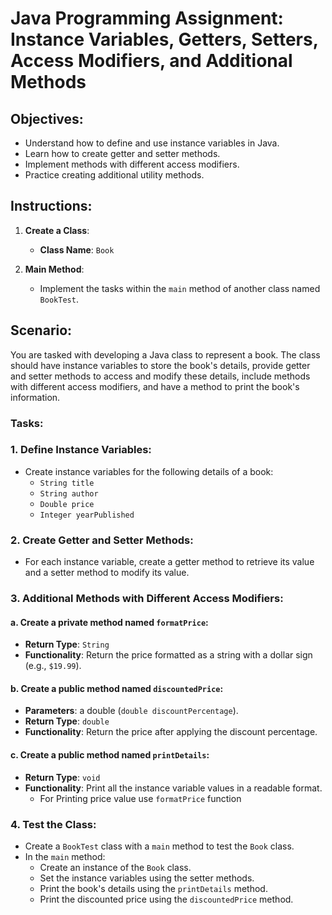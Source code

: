 # Java Programming Assignment: Instance Variables, Getters, Setters, Access Modifiers, and Additional Methods

## Objectives:
- Understand how to define and use instance variables in Java.
- Learn how to create getter and setter methods.
- Implement methods with different access modifiers.
- Practice creating additional utility methods.

## Instructions:

1. **Create a Class**:
    - **Class Name**: `Book`

2. **Main Method**:
    - Implement the tasks within the `main` method of another class named `BookTest`.

## Scenario:
You are tasked with developing a Java class to represent a book. The class should have instance variables to store the book's details, provide getter and setter methods to access and modify these details, include methods with different access modifiers, and have a method to print the book's information.

### Tasks:

### 1. Define Instance Variables:
- Create instance variables for the following details of a book:
    - `String title`
    - `String author`
    - `Double price`
    - `Integer yearPublished`

### 2. Create Getter and Setter Methods:
- For each instance variable, create a getter method to retrieve its value and a setter method to modify its value.

### 3. Additional Methods with Different Access Modifiers:
#### a. Create a private method named `formatPrice`:
- **Return Type**: `String`
- **Functionality**: Return the price formatted as a string with a dollar sign (e.g., `$19.99`).

#### b. Create a public method named `discountedPrice`:
- **Parameters**: a double (`double discountPercentage`).
- **Return Type**: `double`
- **Functionality**: Return the price after applying the discount percentage.

#### c. Create a public method named `printDetails`:
- **Return Type**: `void`
- **Functionality**: Print all the instance variable values in a readable format.
  - For Printing price value use `formatPrice` function

### 4. Test the Class:
- Create a `BookTest` class with a `main` method to test the `Book` class.
- In the `main` method:
    - Create an instance of the `Book` class.
    - Set the instance variables using the setter methods.
    - Print the book's details using the `printDetails` method.
    - Print the discounted price using the `discountedPrice` method.
